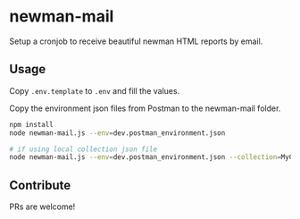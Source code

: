 # newman-mail

Setup a cronjob to receive beautiful newman HTML reports by email.

## Usage

Copy `.env.template` to `.env` and fill the values.

Copy the environment json files from Postman to the newman-mail folder.

```sh
npm install
node newman-mail.js --env=dev.postman_environment.json

# if using local collection json file
node newman-mail.js --env=dev.postman_environment.json --collection=MyCollection.postman_collection.json
```

## Contribute

PRs are welcome!
